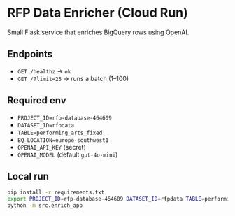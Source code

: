 # RFP Data Enricher (Cloud Run)

Small Flask service that enriches BigQuery rows using OpenAI.

## Endpoints
- `GET /healthz` → `ok`
- `GET /?limit=25` → runs a batch (1–100)

## Required env
- `PROJECT_ID=rfp-database-464609`
- `DATASET_ID=rfpdata`
- `TABLE=performing_arts_fixed`
- `BQ_LOCATION=europe-southwest1`
- `OPENAI_API_KEY` (secret)
- `OPENAI_MODEL` (default `gpt-4o-mini`)

## Local run
```bash
pip install -r requirements.txt
export PROJECT_ID=rfp-database-464609 DATASET_ID=rfpdata TABLE=performing_arts_fixed BQ_LOCATION=europe-southwest1 OPENAI_API_KEY=...
python -m src.enrich_app
